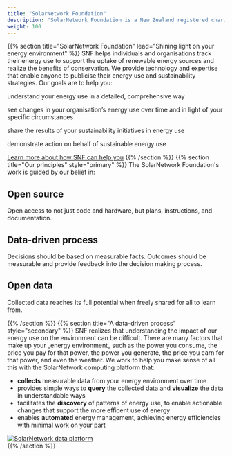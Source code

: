 ```yaml
---
title: "SolarNetwork Foundation"
description: "SolarNetwork Foundation is a New Zealand registered charity focused on encouraging energy awareness and sustainability with data-driven initiatives."
weight: 100
---
```

{{% section  title="SolarNetwork Foundation" lead="Shining light on your energy environment" %}}
SNF helps individuals and organisations track their energy use to support the uptake of renewable energy sources and realize the benefits of conservation. We provide technology and expertise that enable anyone to publicise their energy use and sustainability strategies. Our goals are to help you:

<div class="uk-child-width-1-4@m uk-grid-small uk-grid-match" uk-grid>
    <div>
        <div class="uk-card uk-card-small uk-card-primary uk-card-body">
            <p>understand your energy use in a detailed, comprehensive way</p>
        </div>
    </div>
    <div>
        <div class="uk-card uk-card-small uk-card-primary uk-card-body">
            <p>see changes in your organisation’s energy use over time and in light of your specific circumstances</p>
        </div>
    </div>
    <div>
        <div class="uk-card uk-card-small uk-card-primary uk-card-body">
            <p>share the results of your sustainability initiatives in energy use</p>
        </div>
    </div>
    <div>
        <div class="uk-card uk-card-small uk-card-primary uk-card-body">
            <p>demonstrate action on behalf of sustainable energy use</p>
        </div>
    </div>
</div>

 <a class="uk-button uk-button-text" href="use-cases.html">Learn more about how SNF can help you</a>
{{% /section %}}
{{% section  title="Our principles" style="primary" %}}
The SolarNetwork Foundation's work is guided by our belief in:

<div class="uk-child-width-1-3@m uk-grid-small uk-grid-match" uk-grid>
    <div>
        <div class="uk-card uk-card-default uk-card-body">
            <h2 class="uk-card-title">Open source</h2>
            <p>Open access to not just code and hardware, but plans, instructions, and documentation.</p>
        </div>
    </div>
    <div>
        <div class="uk-card uk-card-default uk-card-body">
            <h2 class="uk-card-title">Data-driven process</h2>
            <p>Decisions should be based on measurable facts. Outcomes should be measurable and provide feedback into the decision making process.</p>
        </div>
    </div>
    <div>
        <div class="uk-card uk-card-default uk-card-body">
            <h2 class="uk-card-title">Open data</h2>
            <p>Collected data reaches its full potential when freely shared for all to learn from.</p>
        </div>
    </div>
</div>
{{% /section %}}
{{% section  title="A data-driven process" style="secondary" %}}
SNF realizes that understanding the impact of our energy use on the environment can be difficult. There are many factors that make up your _energy environment_ such as the power you consume, the price you pay for that power, the power you generate, the price you earn for that power, and even the weather. We work to help you make sense of all this with the SolarNetwork computing platform that:

 * **collects** measurable data from your energy environment over time
 * provides simple ways to **query** the collected data and **visualize** the data in understandable ways
 * facilitates the **discovery** of patterns of energy use, to enable actionable changes that support the more efficent use of energy
 * enables **automated** energy management, achieving energy efficiencies with minimal work on your part

<div uk-lightbox>
    <a href="/img/sn-hexatron.svg" data-caption="The SolarNetwork platform data flow: environment data flows in, actionable events flow out"><img src="/img/sn-hexatron.svg" alt="SolarNetwork data platform"></a>
</div>
{{% /section %}}
